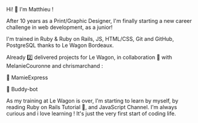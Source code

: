 Hi! 👋 I'm Matthieu ! 

After 10 years as a Print/Graphic Designer, I'm finally starting a new career challenge in web development, as a junior!

I'm trained in Ruby & Ruby on Rails, JS, HTML/CSS, Git and GitHub, PostgreSQL thanks to Le Wagon Bordeaux.

Already 2️⃣ delivered projects for Le Wagon, in collaboration 🤝 with MelanieCouronne and chrismarchand :

🚀 MamieExpress

🚀 Buddy-bot

As my training at Le Wagon is over, I'm starting to learn by myself, by reading Ruby on Rails Tutorial 📖, and JavaScript Channel.
I'm always curious and i love learning ! It's just the very first start of coding life.
